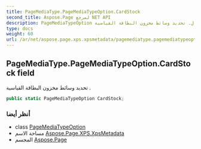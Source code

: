 ```yaml
---
title: PageMediaType.PageMediaTypeOption.CardStock
second_title: Aspose.Page لمرجع NET API
description: PageMediaTypeOption مجال. تحديد وسائط مخزون البطاقة القياسية .
type: docs
weight: 60
url: /ar/net/aspose.page.xps.xpsmetadata/pagemediatype.pagemediatypeoption/cardstock/
---
```

## PageMediaType.PageMediaTypeOption.CardStock field

تحديد وسائط مخزون البطاقة القياسية .

```csharp
public static PageMediaTypeOption CardStock;
```

### أنظر أيضا

* class [PageMediaTypeOption](../)
* مساحة الاسم [Aspose.Page.XPS.XpsMetadata](../../pagemediatype.pagemediatypeoption/)
* المجسم [Aspose.Page](../../../)


